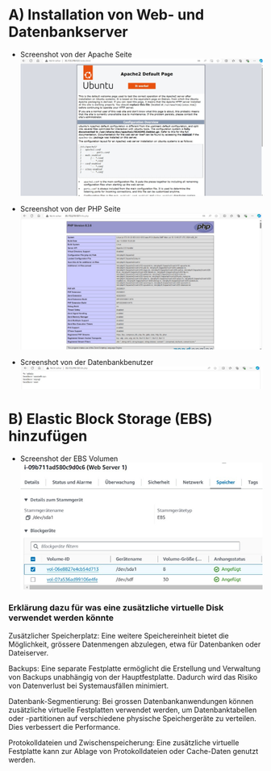# A) Installation von Web- und Datenbankserver

- Screenshot von der Apache Seite
  ![ Alt Text](16.jpg)

- Screenshot von der PHP Seite
  ![ Alt Text](17.jpg)

- Screenshot von der Datenbankbenutzer
  ![ Alt Text](18.jpg)

# B) Elastic Block Storage (EBS) hinzufügen
- Screenshot der EBS Volumen
  ![ Alt Text](19.png)

### Erklärung dazu für was eine zusätzliche virtuelle Disk verwendet werden könnte

Zusätzlicher Speicherplatz: Eine weitere Speichereinheit bietet die Möglichkeit, grössere Datenmengen abzulegen, etwa für Datenbanken oder Dateiserver.

Backups: Eine separate Festplatte ermöglicht die Erstellung und Verwaltung von Backups unabhängig von der Hauptfestplatte. Dadurch wird das Risiko von Datenverlust bei Systemausfällen minimiert.

Datenbank-Segmentierung: Bei grossen Datenbankanwendungen können zusätzliche virtuelle Festplatten verwendet werden, um Datenbanktabellen oder -partitionen auf verschiedene physische Speichergeräte zu verteilen. Dies verbessert die Performance.

Protokolldateien und Zwischenspeicherung: Eine zusätzliche virtuelle Festplatte kann zur Ablage von Protokolldateien oder Cache-Daten genutzt werden.